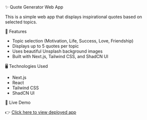 ✨ Quote Generator Web App

This is a simple web app that displays inspirational quotes based on selected topics.

🚀 Features

- Topic selection (Motivation, Life, Success, Love, Friendship)
- Displays up to 5 quotes per topic
- Uses beautiful Unsplash background images
- Built with Next.js, Tailwind CSS, and ShadCN UI

🖥️ Technologies Used

- Next.js
- React
- Tailwind CSS
- ShadCN UI

🔗 Live Demo

👉 [Click here to view deployed app](https://your-vercel-app.vercel.app)
